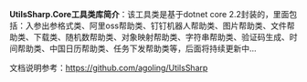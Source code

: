 **UtilsSharp.Core工具类库简介**：该工具类是基于dotnet core 2.2封装的，里面包括：入参出参格式类、阿里oss帮助类、钉钉机器人帮助类、图片帮助类、文件帮助类、下载类、随机数帮助类、对象映射帮助类、字符串帮助类、验证码生成、时间帮助类、中国日历帮助类、任务下发帮助类等，后面将持续更新中…

文档说明参考：https://github.com/agoling/UtilsSharp

